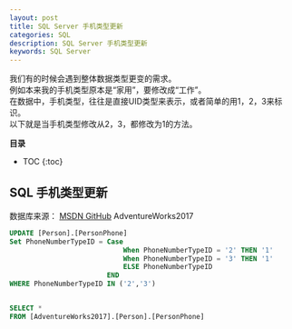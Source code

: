 ```yaml
---
layout: post
title: SQL Server 手机类型更新
categories: SQL
description: SQL Server 手机类型更新
keywords: SQL Server
---
```


我们有的时候会遇到整体数据类型更变的需求。  
例如本来我的手机类型原本是“家用”，要修改成“工作”。  
在数据中，手机类型，往往是直接UID类型来表示，或者简单的用1，2，3来标识。  
以下就是当手机类型修改从2，3，都修改为1的方法。


**目录**

* TOC
{:toc}

## SQL 手机类型更新
数据库来源： [MSDN GitHub](https://github.com/microsoft/sql-server-samples) AdventureWorks2017


```sql
UPDATE [Person].[PersonPhone]
Set PhoneNumberTypeID = Case
							When PhoneNumberTypeID = '2' THEN '1'
							When PhoneNumberTypeID = '3' THEN '1'
							ELSE PhoneNumberTypeID
						END
WHERE PhoneNumberTypeID IN ('2','3')


SELECT *
FROM [AdventureWorks2017].[Person].[PersonPhone]
```



